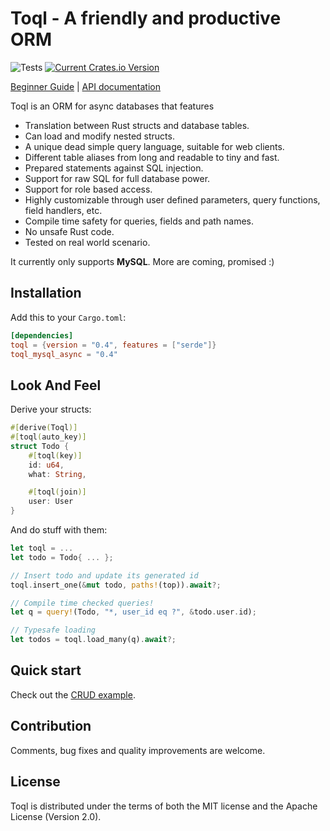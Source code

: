 # Toql - A friendly and productive ORM

![Tests](https://github.com/roy-ganz/toql/actions/workflows/tests.yml/badge.svg)
[![Current Crates.io Version](https://img.shields.io/crates/v/toql.svg)](https://crates.io/crates/toql)

[Beginner Guide](https://roy-ganz.github.io/toql_guide) | [API documentation](https://docs.rs/toql)

Toql is an ORM for async databases that features
- Translation between Rust structs and database tables.
- Can load and modify nested structs.
- A unique dead simple query language, suitable for web clients.
- Different table aliases from long and readable to tiny and fast.
- Prepared statements against SQL injection.
- Support for raw SQL for full database power.
- Support for role based access.
- Highly customizable through user defined parameters, query functions, field handlers, etc. 
- Compile time safety for queries, fields and path names.
- No unsafe Rust code.
- Tested on real world scenario.

It currently only supports **MySQL**. More are coming, promised :)

## Installation
Add this to your `Cargo.toml`:

```toml
[dependencies]
toql = {version = "0.4", features = ["serde"]}
toql_mysql_async = "0.4"
```

## Look And Feel

Derive your structs:
```rust
#[derive(Toql)]
#[toql(auto_key)]
struct Todo {
    #[toql(key)]
    id: u64,
    what: String,

    #[toql(join)]
    user: User 
}
```

And do stuff with them:
```rust
let toql = ...
let todo = Todo{ ... };

// Insert todo and update its generated id
toql.insert_one(&mut todo, paths!(top)).await?; 

// Compile time checked queries!
let q = query!(Todo, "*, user_id eq ?", &todo.user.id); 

// Typesafe loading
let todos = toql.load_many(q).await?; 
```


## Quick start
Check out the [CRUD example](https://github.com/roy-ganz/todo_rotomy).

## Contribution
Comments, bug fixes and quality improvements are welcome. 

## License
Toql is distributed under the terms of both the MIT license and the
Apache License (Version 2.0).

